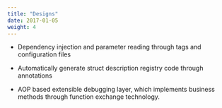 ```yaml
---
title: "Designs"
date: 2017-01-05
weight: 4
---
```


- Dependency injection and parameter reading through tags and configuration files

- Automatically generate struct description registry code through annotations

- AOP based extensible debugging layer, which implements business methods through function exchange technology.